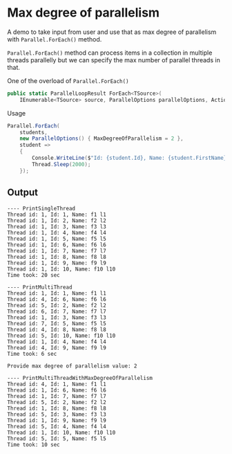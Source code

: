 # Max degree of parallelism

A demo to take input from user and use that as max degree of parallelism
with `Parallel.ForEach()` method.

`Parallel.ForEach()` method can process items in a collection in multiple
threads parallelly but we can specify the max number of parallel threads
in that.

One of the overload of `Parallel.ForEach()`

``` csharp
public static ParallelLoopResult ForEach<TSource>(
    IEnumerable<TSource> source, ParallelOptions parallelOptions, Action<TSource> body);
```

Usage

``` csharp
Parallel.ForEach(
    students,
    new ParallelOptions() { MaxDegreeOfParallelism = 2 },
    student =>
    {
        Console.WriteLine($"Id: {student.Id}, Name: {student.FirstName} {student.LastName}");
        Thread.Sleep(2000);
    });
```

## Output

```
---- PrintSingleThread
Thread id: 1, Id: 1, Name: f1 l1
Thread id: 1, Id: 2, Name: f2 l2
Thread id: 1, Id: 3, Name: f3 l3
Thread id: 1, Id: 4, Name: f4 l4
Thread id: 1, Id: 5, Name: f5 l5
Thread id: 1, Id: 6, Name: f6 l6
Thread id: 1, Id: 7, Name: f7 l7
Thread id: 1, Id: 8, Name: f8 l8
Thread id: 1, Id: 9, Name: f9 l9
Thread id: 1, Id: 10, Name: f10 l10
Time took: 20 sec

---- PrintMultiThread
Thread id: 1, Id: 1, Name: f1 l1
Thread id: 4, Id: 6, Name: f6 l6
Thread id: 5, Id: 2, Name: f2 l2
Thread id: 6, Id: 7, Name: f7 l7
Thread id: 1, Id: 3, Name: f3 l3
Thread id: 7, Id: 5, Name: f5 l5
Thread id: 4, Id: 8, Name: f8 l8
Thread id: 5, Id: 10, Name: f10 l10
Thread id: 1, Id: 4, Name: f4 l4
Thread id: 4, Id: 9, Name: f9 l9
Time took: 6 sec

Provide max degree of parallelism value: 2

---- PrintMultiThreadWithMaxDegreeOfParallelism
Thread id: 4, Id: 1, Name: f1 l1
Thread id: 1, Id: 6, Name: f6 l6
Thread id: 1, Id: 7, Name: f7 l7
Thread id: 5, Id: 2, Name: f2 l2
Thread id: 1, Id: 8, Name: f8 l8
Thread id: 5, Id: 3, Name: f3 l3
Thread id: 1, Id: 9, Name: f9 l9
Thread id: 5, Id: 4, Name: f4 l4
Thread id: 1, Id: 10, Name: f10 l10
Thread id: 5, Id: 5, Name: f5 l5
Time took: 10 sec
```